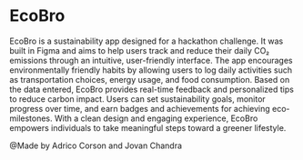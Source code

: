 # EcoBro
EcoBro is a sustainability app designed for a hackathon challenge. It was built in Figma and aims to help users track and reduce their daily CO₂ emissions through an intuitive, user-friendly interface. The app encourages environmentally friendly habits by allowing users to log daily activities such as transportation choices, energy usage, and food consumption. Based on the data entered, EcoBro provides real-time feedback and personalized tips to reduce carbon impact.
Users can set sustainability goals, monitor progress over time, and earn badges and achievements for achieving eco-milestones. With a clean design and engaging experience, EcoBro empowers individuals to take meaningful steps toward a greener lifestyle.

@Made by Adrico Corson and Jovan Chandra
